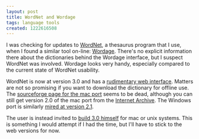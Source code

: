 ```yaml
---
layout: post
title: WordNet and Wordage
tags: language tools
created: 1222616508
---
```

I was checking for updates to [WordNet](http://wordnet.princeton.edu/), a thesaurus program that I use, when I found a similar tool on-line:  [Wordage](http://wordage.info/).  There's no explicit information there about the dictionaries behind the Wordage interface, but I suspect WordNet was involved.  Wordage looks very handy, especially compared to the current state of WordNet usability.

WordNet is now at version 3.0 and has a [rudimentary web interface](http://wordnet.princeton.edu/perl/webwn).  Matters are not so promising if you want to download the dictionary for offline use.<!--break-->  The [sourceforge page for the mac port](http://wordnet.sourceforge.net/) seems to be dead, although you can still get version 2.0 of the mac port from the [Internet Archive](http://www.archive.org/details/tucows_337822_WordNet).  The Windows port is similarly [mired at version 2.1](http://wordnet.princeton.edu/obtain).

The user is instead invited to [build 3.0 himself](http://wordnet.princeton.edu/obtain) for mac or unix systems.  This is something I would attempt if I had the time, but I'll have to stick to the web versions for now.



